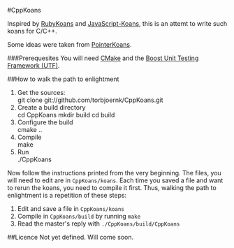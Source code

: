 #CppKoans

Inspired by [RubyKoans](https://github.com/edgecase/ruby_koans) and 
[JavaScript-Koans](https://github.com/liammclennan/JavaScript-Koans), this is an attemt to write 
such koans for C/C++.

Some ideas were taken from [PointerKoans](https://github.com/paytonrules/PointerKoan).

###Prerequesites
You will need [CMake](http://cmake.org/) and the 
[Boost Unit Testing Framework (UTF)](http://www.boost.org/doc/libs/1_49_0/libs/test/doc/html/index.html).

##How to walk the path to enlightment
1. Get the sources:  
       git clone git://github.com/torbjoernk/CppKoans.git
2. Create a build directory  
       cd CppKoans
       mkdir build
       cd build
3. Configure the build  
       cmake ..
4. Compile  
       make
5. Run  
       ./CppKoans

Now follow the instructions printed from the very beginning.
The files, you will need to edit are in `CppKoans/koans`.
Each time you saved a file and want to rerun the koans, you need to compile it first.
Thus, walking the path to enlightment is a repetition of these steps:
1. Edit and save a file in `CppKoans/koans`
2. Compile in `CppKoans/build` by running `make`
3. Read the master's reply with `./CppKoans/build/CppKoans`

##Licence
Not yet defined. Will come soon.
